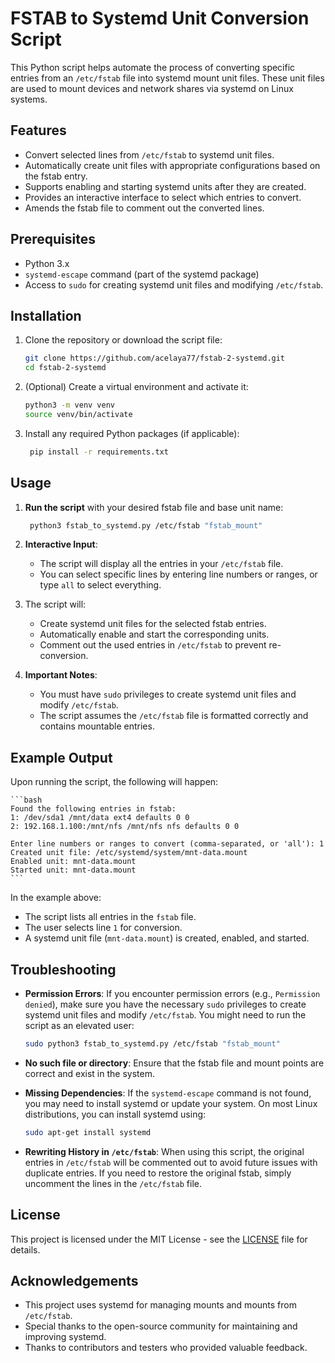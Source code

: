 # FSTAB to Systemd Unit Conversion Script

This Python script helps automate the process of converting specific entries from an `/etc/fstab` file into systemd mount unit files. These unit files are used to mount devices and network shares via systemd on Linux systems.

## Features

- Convert selected lines from `/etc/fstab` to systemd unit files.
- Automatically create unit files with appropriate configurations based on the fstab entry.
- Supports enabling and starting systemd units after they are created.
- Provides an interactive interface to select which entries to convert.
- Amends the fstab file to comment out the converted lines.

## Prerequisites

- Python 3.x
- `systemd-escape` command (part of the systemd package)
- Access to `sudo` for creating systemd unit files and modifying `/etc/fstab`.

## Installation

1. Clone the repository or download the script file:

   ```bash
   git clone https://github.com/acelaya77/fstab-2-systemd.git
   cd fstab-2-systemd
   ```

2. (Optional) Create a virtual environment and activate it:

   ```bash
   python3 -m venv venv
   source venv/bin/activate
   ```

3. Install any required Python packages (if applicable):

   ```bash
    pip install -r requirements.txt
   ```

## Usage

1. **Run the script** with your desired fstab file and base unit name:

   ```bash
    python3 fstab_to_systemd.py /etc/fstab "fstab_mount"
   ```

2. **Interactive Input**:

   - The script will display all the entries in your `/etc/fstab` file.
   - You can select specific lines by entering line numbers or ranges, or type `all` to select everything.

3. The script will:

   - Create systemd unit files for the selected fstab entries.
   - Automatically enable and start the corresponding units.
   - Comment out the used entries in `/etc/fstab` to prevent re-conversion.

4. **Important Notes**:
   - You must have `sudo` privileges to create systemd unit files and modify `/etc/fstab`.
   - The script assumes the `/etc/fstab` file is formatted correctly and contains mountable entries.

## Example Output

Upon running the script, the following will happen:

    ```bash
    Found the following entries in fstab:
    1: /dev/sda1 /mnt/data ext4 defaults 0 0
    2: 192.168.1.100:/mnt/nfs /mnt/nfs nfs defaults 0 0

    Enter line numbers or ranges to convert (comma-separated, or 'all'): 1
    Created unit file: /etc/systemd/system/mnt-data.mount
    Enabled unit: mnt-data.mount
    Started unit: mnt-data.mount
    ```

In the example above:

- The script lists all entries in the `fstab` file.
- The user selects line `1` for conversion.
- A systemd unit file (`mnt-data.mount`) is created, enabled, and started.

## Troubleshooting

- **Permission Errors**: If you encounter permission errors (e.g., `Permission denied`), make sure you have the necessary `sudo` privileges to create systemd unit files and modify `/etc/fstab`. You might need to run the script as an elevated user:

  ```bash
  sudo python3 fstab_to_systemd.py /etc/fstab "fstab_mount"
  ```

- **No such file or directory**: Ensure that the fstab file and mount points are correct and exist in the system.

- **Missing Dependencies**: If the `systemd-escape` command is not found, you may need to install systemd or update your system. On most Linux distributions, you can install systemd using:

  ```bash
  sudo apt-get install systemd
  ```

- **Rewriting History in `/etc/fstab`**: When using this script, the original entries in `/etc/fstab` will be commented out to avoid future issues with duplicate entries. If you need to restore the original fstab, simply uncomment the lines in the `/etc/fstab` file.

## License

This project is licensed under the MIT License - see the [LICENSE](https://opensource.org/licenses/MIT) file for details.

## Acknowledgements

- This project uses systemd for managing mounts and mounts from `/etc/fstab`.
- Special thanks to the open-source community for maintaining and improving systemd.
- Thanks to contributors and testers who provided valuable feedback.
